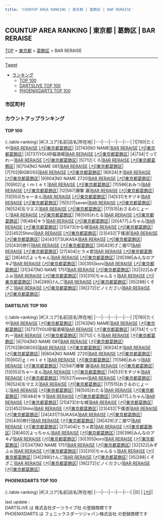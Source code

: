 ```yaml
---
title: 'COUNTUP AREA RANKING | 東京都 | 葛飾区 | BAR RERAISE'
---
```

## COUNTUP AREA RANKING | 東京都 | 葛飾区 | BAR RERAISE

[TOP](/darts/rank/) > [東京都](/darts/rank/東京都/) > [葛飾区](/darts/rank/東京都/葛飾区/) > BAR RERAISE

___

<a href="https://twitter.com/share?ref_src=twsrc%5Etfw" data-text="COUNTUP AREA RANKING | 東京都葛飾区BAR RERAISE" class="twitter-share-button" data-hashtags="DARTSLIVE,PHOENIXDARTS,darts,ダーツ" data-show-count="false">Tweet</a>

* [ランキング](#カウントアップランキング)
    * [TOP 100](#top-100)
    * [DARTSLIVE TOP 100](#dartslive-top-100)
    * [PHOENIXDARTS TOP 100](#phoenixdarts-top-100)

### 市区町村

<ul>

</ul>

### カウントアップランキング

#### TOP 100



{:.table-ranking}
|#|スコア|名前|店名|所在地|
|---|---|---|---|---|
|1|780|<span class="rank-name-dl">たくや</span>|<a href="/darts/rank/shops/ae04d9fefbf9685125d56fb0e5c39bac.html">BAR RERAISE</a> <a href="https://search.dartslive.com/jp/shop/ae04d9fefbf9685125d56fb0e5c39bac">[↗]</a>|<a href="/darts/rank/東京都/葛飾区">東京都葛飾区</a>|
|2|743|<span class="rank-name-dl">NO NAME</span>|<a href="/darts/rank/shops/ae04d9fefbf9685125d56fb0e5c39bac.html">BAR RERAISE</a> <a href="https://search.dartslive.com/jp/shop/ae04d9fefbf9685125d56fb0e5c39bac">[↗]</a>|<a href="/darts/rank/東京都/葛飾区">東京都葛飾区</a>|
|3|737|<span class="rank-name-dl">YOU@猫酒場</span>|<a href="/darts/rank/shops/ae04d9fefbf9685125d56fb0e5c39bac.html">BAR RERAISE</a> <a href="https://search.dartslive.com/jp/shop/ae04d9fefbf9685125d56fb0e5c39bac">[↗]</a>|<a href="/darts/rank/東京都/葛飾区">東京都葛飾区</a>|
|4|734|<span class="rank-name-dl">てってれー</span>|<a href="/darts/rank/shops/ae04d9fefbf9685125d56fb0e5c39bac.html">BAR RERAISE</a> <a href="https://search.dartslive.com/jp/shop/ae04d9fefbf9685125d56fb0e5c39bac">[↗]</a>|<a href="/darts/rank/東京都/葛飾区">東京都葛飾区</a>|
|5|712|<span class="rank-name-dl">くろ</span>|<a href="/darts/rank/shops/ae04d9fefbf9685125d56fb0e5c39bac.html">BAR RERAISE</a> <a href="https://search.dartslive.com/jp/shop/ae04d9fefbf9685125d56fb0e5c39bac">[↗]</a>|<a href="/darts/rank/東京都/葛飾区">東京都葛飾区</a>|
|6|704|<span class="rank-name-dl">NO NAME 081</span>|<a href="/darts/rank/shops/ae04d9fefbf9685125d56fb0e5c39bac.html">BAR RERAISE</a> <a href="https://search.dartslive.com/jp/shop/ae04d9fefbf9685125d56fb0e5c39bac">[↗]</a>|<a href="/darts/rank/東京都/葛飾区">東京都葛飾区</a>|
|7|702|<span class="rank-name-dl">BIGBOSS</span>|<a href="/darts/rank/shops/ae04d9fefbf9685125d56fb0e5c39bac.html">BAR RERAISE</a> <a href="https://search.dartslive.com/jp/shop/ae04d9fefbf9685125d56fb0e5c39bac">[↗]</a>|<a href="/darts/rank/東京都/葛飾区">東京都葛飾区</a>|
|8|624|<span class="rank-name-dl">き</span>|<a href="/darts/rank/shops/ae04d9fefbf9685125d56fb0e5c39bac.html">BAR RERAISE</a> <a href="https://search.dartslive.com/jp/shop/ae04d9fefbf9685125d56fb0e5c39bac">[↗]</a>|<a href="/darts/rank/東京都/葛飾区">東京都葛飾区</a>|
|9|604|<span class="rank-name-dl">NO NAME 2720</span>|<a href="/darts/rank/shops/ae04d9fefbf9685125d56fb0e5c39bac.html">BAR RERAISE</a> <a href="https://search.dartslive.com/jp/shop/ae04d9fefbf9685125d56fb0e5c39bac">[↗]</a>|<a href="/darts/rank/東京都/葛飾区">東京都葛飾区</a>|
|10|602|<span class="rank-name-dl">ｇｉｍｌｅｔ</span>|<a href="/darts/rank/shops/ae04d9fefbf9685125d56fb0e5c39bac.html">BAR RERAISE</a> <a href="https://search.dartslive.com/jp/shop/ae04d9fefbf9685125d56fb0e5c39bac">[↗]</a>|<a href="/darts/rank/東京都/葛飾区">東京都葛飾区</a>|
|11|586|<span class="rank-name-dl">おみつ</span>|<a href="/darts/rank/shops/ae04d9fefbf9685125d56fb0e5c39bac.html">BAR RERAISE</a> <a href="https://search.dartslive.com/jp/shop/ae04d9fefbf9685125d56fb0e5c39bac">[↗]</a>|<a href="/darts/rank/東京都/葛飾区">東京都葛飾区</a>|
|12|567|<span class="rank-name-dl">爆撃 蓮</span>|<a href="/darts/rank/shops/ae04d9fefbf9685125d56fb0e5c39bac.html">BAR RERAISE</a> <a href="https://search.dartslive.com/jp/shop/ae04d9fefbf9685125d56fb0e5c39bac">[↗]</a>|<a href="/darts/rank/東京都/葛飾区">東京都葛飾区</a>|
|13|553|<span class="rank-name-dl">ちゃーまん</span>|<a href="/darts/rank/shops/ae04d9fefbf9685125d56fb0e5c39bac.html">BAR RERAISE</a> <a href="https://search.dartslive.com/jp/shop/ae04d9fefbf9685125d56fb0e5c39bac">[↗]</a>|<a href="/darts/rank/東京都/葛飾区">東京都葛飾区</a>|
|14|531|<span class="rank-name-dl">モチヅキ</span>|<a href="/darts/rank/shops/ae04d9fefbf9685125d56fb0e5c39bac.html">BAR RERAISE</a> <a href="https://search.dartslive.com/jp/shop/ae04d9fefbf9685125d56fb0e5c39bac">[↗]</a>|<a href="/darts/rank/東京都/葛飾区">東京都葛飾区</a>|
|15|527|<span class="rank-name-dl">seven</span>|<a href="/darts/rank/shops/ae04d9fefbf9685125d56fb0e5c39bac.html">BAR RERAISE</a> <a href="https://search.dartslive.com/jp/shop/ae04d9fefbf9685125d56fb0e5c39bac">[↗]</a>|<a href="/darts/rank/東京都/葛飾区">東京都葛飾区</a>|
|16|524|<span class="rank-name-dl">左マエス</span>|<a href="/darts/rank/shops/ae04d9fefbf9685125d56fb0e5c39bac.html">BAR RERAISE</a> <a href="https://search.dartslive.com/jp/shop/ae04d9fefbf9685125d56fb0e5c39bac">[↗]</a>|<a href="/darts/rank/東京都/葛飾区">東京都葛飾区</a>|
|17|515|<span class="rank-name-dl">おさるのじょーじ</span>|<a href="/darts/rank/shops/ae04d9fefbf9685125d56fb0e5c39bac.html">BAR RERAISE</a> <a href="https://search.dartslive.com/jp/shop/ae04d9fefbf9685125d56fb0e5c39bac">[↗]</a>|<a href="/darts/rank/東京都/葛飾区">東京都葛飾区</a>|
|18|505|<span class="rank-name-dl">わたる</span>|<a href="/darts/rank/shops/ae04d9fefbf9685125d56fb0e5c39bac.html">BAR RERAISE</a> <a href="https://search.dartslive.com/jp/shop/ae04d9fefbf9685125d56fb0e5c39bac">[↗]</a>|<a href="/darts/rank/東京都/葛飾区">東京都葛飾区</a>|
|19|484|<span class="rank-name-dl">キラ</span>|<a href="/darts/rank/shops/ae04d9fefbf9685125d56fb0e5c39bac.html">BAR RERAISE</a> <a href="https://search.dartslive.com/jp/shop/ae04d9fefbf9685125d56fb0e5c39bac">[↗]</a>|<a href="/darts/rank/東京都/葛飾区">東京都葛飾区</a>|
|20|477|<span class="rank-name-dl">ふちゃん</span>|<a href="/darts/rank/shops/ae04d9fefbf9685125d56fb0e5c39bac.html">BAR RERAISE</a> <a href="https://search.dartslive.com/jp/shop/ae04d9fefbf9685125d56fb0e5c39bac">[↗]</a>|<a href="/darts/rank/東京都/葛飾区">東京都葛飾区</a>|
|21|473|<span class="rank-name-dl">かな様</span>|<a href="/darts/rank/shops/ae04d9fefbf9685125d56fb0e5c39bac.html">BAR RERAISE</a> <a href="https://search.dartslive.com/jp/shop/ae04d9fefbf9685125d56fb0e5c39bac">[↗]</a>|<a href="/darts/rank/東京都/葛飾区">東京都葛飾区</a>|
|22|452|<span class="rank-name-dl">Shino</span>|<a href="/darts/rank/shops/ae04d9fefbf9685125d56fb0e5c39bac.html">BAR RERAISE</a> <a href="https://search.dartslive.com/jp/shop/ae04d9fefbf9685125d56fb0e5c39bac">[↗]</a>|<a href="/darts/rank/東京都/葛飾区">東京都葛飾区</a>|
|23|432|<span class="rank-name-dl">下僕道</span>|<a href="/darts/rank/shops/ae04d9fefbf9685125d56fb0e5c39bac.html">BAR RERAISE</a> <a href="https://search.dartslive.com/jp/shop/ae04d9fefbf9685125d56fb0e5c39bac">[↗]</a>|<a href="/darts/rank/東京都/葛飾区">東京都葛飾区</a>|
|24|431|<span class="rank-name-dl">TSUKASA</span>|<a href="/darts/rank/shops/ae04d9fefbf9685125d56fb0e5c39bac.html">BAR RERAISE</a> <a href="https://search.dartslive.com/jp/shop/ae04d9fefbf9685125d56fb0e5c39bac">[↗]</a>|<a href="/darts/rank/東京都/葛飾区">東京都葛飾区</a>|
|25|430|<span class="rank-name-dl">修行</span>|<a href="/darts/rank/shops/ae04d9fefbf9685125d56fb0e5c39bac.html">BAR RERAISE</a> <a href="https://search.dartslive.com/jp/shop/ae04d9fefbf9685125d56fb0e5c39bac">[↗]</a>|<a href="/darts/rank/東京都/葛飾区">東京都葛飾区</a>|
|26|429|<span class="rank-name-dl">ざこ姫♡</span>|<a href="/darts/rank/shops/ae04d9fefbf9685125d56fb0e5c39bac.html">BAR RERAISE</a> <a href="https://search.dartslive.com/jp/shop/ae04d9fefbf9685125d56fb0e5c39bac">[↗]</a>|<a href="/darts/rank/東京都/葛飾区">東京都葛飾区</a>|
|27|404|<span class="rank-name-dl">ヒラメ君</span>|<a href="/darts/rank/shops/ae04d9fefbf9685125d56fb0e5c39bac.html">BAR RERAISE</a> <a href="https://search.dartslive.com/jp/shop/ae04d9fefbf9685125d56fb0e5c39bac">[↗]</a>|<a href="/darts/rank/東京都/葛飾区">東京都葛飾区</a>|
|28|402|<span class="rank-name-dl">よっちゃん</span>|<a href="/darts/rank/shops/ae04d9fefbf9685125d56fb0e5c39bac.html">BAR RERAISE</a> <a href="https://search.dartslive.com/jp/shop/ae04d9fefbf9685125d56fb0e5c39bac">[↗]</a>|<a href="/darts/rank/東京都/葛飾区">東京都葛飾区</a>|
|29|396|<span class="rank-name-dl">みんなのアキ♪</span>|<a href="/darts/rank/shops/ae04d9fefbf9685125d56fb0e5c39bac.html">BAR RERAISE</a> <a href="https://search.dartslive.com/jp/shop/ae04d9fefbf9685125d56fb0e5c39bac">[↗]</a>|<a href="/darts/rank/東京都/葛飾区">東京都葛飾区</a>|
|30|355|<span class="rank-name-dl">koro</span>|<a href="/darts/rank/shops/ae04d9fefbf9685125d56fb0e5c39bac.html">BAR RERAISE</a> <a href="https://search.dartslive.com/jp/shop/ae04d9fefbf9685125d56fb0e5c39bac">[↗]</a>|<a href="/darts/rank/東京都/葛飾区">東京都葛飾区</a>|
|31|347|<span class="rank-name-dl">NO NAME 1751</span>|<a href="/darts/rank/shops/ae04d9fefbf9685125d56fb0e5c39bac.html">BAR RERAISE</a> <a href="https://search.dartslive.com/jp/shop/ae04d9fefbf9685125d56fb0e5c39bac">[↗]</a>|<a href="/darts/rank/東京都/葛飾区">東京都葛飾区</a>|
|32|322|<span class="rank-name-dl">みずふぉ</span>|<a href="/darts/rank/shops/ae04d9fefbf9685125d56fb0e5c39bac.html">BAR RERAISE</a> <a href="https://search.dartslive.com/jp/shop/ae04d9fefbf9685125d56fb0e5c39bac">[↗]</a>|<a href="/darts/rank/東京都/葛飾区">東京都葛飾区</a>|
|33|310|<span class="rank-name-dl">ちゃんるぅ</span>|<a href="/darts/rank/shops/ae04d9fefbf9685125d56fb0e5c39bac.html">BAR RERAISE</a> <a href="https://search.dartslive.com/jp/shop/ae04d9fefbf9685125d56fb0e5c39bac">[↗]</a>|<a href="/darts/rank/東京都/葛飾区">東京都葛飾区</a>|
|34|289|<span class="rank-name-dl">けんご</span>|<a href="/darts/rank/shops/ae04d9fefbf9685125d56fb0e5c39bac.html">BAR RERAISE</a> <a href="https://search.dartslive.com/jp/shop/ae04d9fefbf9685125d56fb0e5c39bac">[↗]</a>|<a href="/darts/rank/東京都/葛飾区">東京都葛飾区</a>|
|35|288|<span class="rank-name-dl">くそざこ</span>|<a href="/darts/rank/shops/ae04d9fefbf9685125d56fb0e5c39bac.html">BAR RERAISE</a> <a href="https://search.dartslive.com/jp/shop/ae04d9fefbf9685125d56fb0e5c39bac">[↗]</a>|<a href="/darts/rank/東京都/葛飾区">東京都葛飾区</a>|
|36|272|<span class="rank-name-dl">ピノください</span>|<a href="/darts/rank/shops/ae04d9fefbf9685125d56fb0e5c39bac.html">BAR RERAISE</a> <a href="https://search.dartslive.com/jp/shop/ae04d9fefbf9685125d56fb0e5c39bac">[↗]</a>|<a href="/darts/rank/東京都/葛飾区">東京都葛飾区</a>|


#### DARTSLIVE TOP 100



{:.table-ranking}
|#|スコア|名前|店名|所在地|
|---|---|---|---|---|
|1|780|<span class="rank-name-dl">たくや</span>|<a href="/darts/rank/shops/ae04d9fefbf9685125d56fb0e5c39bac.html">BAR RERAISE</a> <a href="https://search.dartslive.com/jp/shop/ae04d9fefbf9685125d56fb0e5c39bac">[↗]</a>|<a href="/darts/rank/東京都/葛飾区">東京都葛飾区</a>|
|2|743|<span class="rank-name-dl">NO NAME</span>|<a href="/darts/rank/shops/ae04d9fefbf9685125d56fb0e5c39bac.html">BAR RERAISE</a> <a href="https://search.dartslive.com/jp/shop/ae04d9fefbf9685125d56fb0e5c39bac">[↗]</a>|<a href="/darts/rank/東京都/葛飾区">東京都葛飾区</a>|
|3|737|<span class="rank-name-dl">YOU@猫酒場</span>|<a href="/darts/rank/shops/ae04d9fefbf9685125d56fb0e5c39bac.html">BAR RERAISE</a> <a href="https://search.dartslive.com/jp/shop/ae04d9fefbf9685125d56fb0e5c39bac">[↗]</a>|<a href="/darts/rank/東京都/葛飾区">東京都葛飾区</a>|
|4|734|<span class="rank-name-dl">てってれー</span>|<a href="/darts/rank/shops/ae04d9fefbf9685125d56fb0e5c39bac.html">BAR RERAISE</a> <a href="https://search.dartslive.com/jp/shop/ae04d9fefbf9685125d56fb0e5c39bac">[↗]</a>|<a href="/darts/rank/東京都/葛飾区">東京都葛飾区</a>|
|5|712|<span class="rank-name-dl">くろ</span>|<a href="/darts/rank/shops/ae04d9fefbf9685125d56fb0e5c39bac.html">BAR RERAISE</a> <a href="https://search.dartslive.com/jp/shop/ae04d9fefbf9685125d56fb0e5c39bac">[↗]</a>|<a href="/darts/rank/東京都/葛飾区">東京都葛飾区</a>|
|6|704|<span class="rank-name-dl">NO NAME 081</span>|<a href="/darts/rank/shops/ae04d9fefbf9685125d56fb0e5c39bac.html">BAR RERAISE</a> <a href="https://search.dartslive.com/jp/shop/ae04d9fefbf9685125d56fb0e5c39bac">[↗]</a>|<a href="/darts/rank/東京都/葛飾区">東京都葛飾区</a>|
|7|702|<span class="rank-name-dl">BIGBOSS</span>|<a href="/darts/rank/shops/ae04d9fefbf9685125d56fb0e5c39bac.html">BAR RERAISE</a> <a href="https://search.dartslive.com/jp/shop/ae04d9fefbf9685125d56fb0e5c39bac">[↗]</a>|<a href="/darts/rank/東京都/葛飾区">東京都葛飾区</a>|
|8|624|<span class="rank-name-dl">き</span>|<a href="/darts/rank/shops/ae04d9fefbf9685125d56fb0e5c39bac.html">BAR RERAISE</a> <a href="https://search.dartslive.com/jp/shop/ae04d9fefbf9685125d56fb0e5c39bac">[↗]</a>|<a href="/darts/rank/東京都/葛飾区">東京都葛飾区</a>|
|9|604|<span class="rank-name-dl">NO NAME 2720</span>|<a href="/darts/rank/shops/ae04d9fefbf9685125d56fb0e5c39bac.html">BAR RERAISE</a> <a href="https://search.dartslive.com/jp/shop/ae04d9fefbf9685125d56fb0e5c39bac">[↗]</a>|<a href="/darts/rank/東京都/葛飾区">東京都葛飾区</a>|
|10|602|<span class="rank-name-dl">ｇｉｍｌｅｔ</span>|<a href="/darts/rank/shops/ae04d9fefbf9685125d56fb0e5c39bac.html">BAR RERAISE</a> <a href="https://search.dartslive.com/jp/shop/ae04d9fefbf9685125d56fb0e5c39bac">[↗]</a>|<a href="/darts/rank/東京都/葛飾区">東京都葛飾区</a>|
|11|586|<span class="rank-name-dl">おみつ</span>|<a href="/darts/rank/shops/ae04d9fefbf9685125d56fb0e5c39bac.html">BAR RERAISE</a> <a href="https://search.dartslive.com/jp/shop/ae04d9fefbf9685125d56fb0e5c39bac">[↗]</a>|<a href="/darts/rank/東京都/葛飾区">東京都葛飾区</a>|
|12|567|<span class="rank-name-dl">爆撃 蓮</span>|<a href="/darts/rank/shops/ae04d9fefbf9685125d56fb0e5c39bac.html">BAR RERAISE</a> <a href="https://search.dartslive.com/jp/shop/ae04d9fefbf9685125d56fb0e5c39bac">[↗]</a>|<a href="/darts/rank/東京都/葛飾区">東京都葛飾区</a>|
|13|553|<span class="rank-name-dl">ちゃーまん</span>|<a href="/darts/rank/shops/ae04d9fefbf9685125d56fb0e5c39bac.html">BAR RERAISE</a> <a href="https://search.dartslive.com/jp/shop/ae04d9fefbf9685125d56fb0e5c39bac">[↗]</a>|<a href="/darts/rank/東京都/葛飾区">東京都葛飾区</a>|
|14|531|<span class="rank-name-dl">モチヅキ</span>|<a href="/darts/rank/shops/ae04d9fefbf9685125d56fb0e5c39bac.html">BAR RERAISE</a> <a href="https://search.dartslive.com/jp/shop/ae04d9fefbf9685125d56fb0e5c39bac">[↗]</a>|<a href="/darts/rank/東京都/葛飾区">東京都葛飾区</a>|
|15|527|<span class="rank-name-dl">seven</span>|<a href="/darts/rank/shops/ae04d9fefbf9685125d56fb0e5c39bac.html">BAR RERAISE</a> <a href="https://search.dartslive.com/jp/shop/ae04d9fefbf9685125d56fb0e5c39bac">[↗]</a>|<a href="/darts/rank/東京都/葛飾区">東京都葛飾区</a>|
|16|524|<span class="rank-name-dl">左マエス</span>|<a href="/darts/rank/shops/ae04d9fefbf9685125d56fb0e5c39bac.html">BAR RERAISE</a> <a href="https://search.dartslive.com/jp/shop/ae04d9fefbf9685125d56fb0e5c39bac">[↗]</a>|<a href="/darts/rank/東京都/葛飾区">東京都葛飾区</a>|
|17|515|<span class="rank-name-dl">おさるのじょーじ</span>|<a href="/darts/rank/shops/ae04d9fefbf9685125d56fb0e5c39bac.html">BAR RERAISE</a> <a href="https://search.dartslive.com/jp/shop/ae04d9fefbf9685125d56fb0e5c39bac">[↗]</a>|<a href="/darts/rank/東京都/葛飾区">東京都葛飾区</a>|
|18|505|<span class="rank-name-dl">わたる</span>|<a href="/darts/rank/shops/ae04d9fefbf9685125d56fb0e5c39bac.html">BAR RERAISE</a> <a href="https://search.dartslive.com/jp/shop/ae04d9fefbf9685125d56fb0e5c39bac">[↗]</a>|<a href="/darts/rank/東京都/葛飾区">東京都葛飾区</a>|
|19|484|<span class="rank-name-dl">キラ</span>|<a href="/darts/rank/shops/ae04d9fefbf9685125d56fb0e5c39bac.html">BAR RERAISE</a> <a href="https://search.dartslive.com/jp/shop/ae04d9fefbf9685125d56fb0e5c39bac">[↗]</a>|<a href="/darts/rank/東京都/葛飾区">東京都葛飾区</a>|
|20|477|<span class="rank-name-dl">ふちゃん</span>|<a href="/darts/rank/shops/ae04d9fefbf9685125d56fb0e5c39bac.html">BAR RERAISE</a> <a href="https://search.dartslive.com/jp/shop/ae04d9fefbf9685125d56fb0e5c39bac">[↗]</a>|<a href="/darts/rank/東京都/葛飾区">東京都葛飾区</a>|
|21|473|<span class="rank-name-dl">かな様</span>|<a href="/darts/rank/shops/ae04d9fefbf9685125d56fb0e5c39bac.html">BAR RERAISE</a> <a href="https://search.dartslive.com/jp/shop/ae04d9fefbf9685125d56fb0e5c39bac">[↗]</a>|<a href="/darts/rank/東京都/葛飾区">東京都葛飾区</a>|
|22|452|<span class="rank-name-dl">Shino</span>|<a href="/darts/rank/shops/ae04d9fefbf9685125d56fb0e5c39bac.html">BAR RERAISE</a> <a href="https://search.dartslive.com/jp/shop/ae04d9fefbf9685125d56fb0e5c39bac">[↗]</a>|<a href="/darts/rank/東京都/葛飾区">東京都葛飾区</a>|
|23|432|<span class="rank-name-dl">下僕道</span>|<a href="/darts/rank/shops/ae04d9fefbf9685125d56fb0e5c39bac.html">BAR RERAISE</a> <a href="https://search.dartslive.com/jp/shop/ae04d9fefbf9685125d56fb0e5c39bac">[↗]</a>|<a href="/darts/rank/東京都/葛飾区">東京都葛飾区</a>|
|24|431|<span class="rank-name-dl">TSUKASA</span>|<a href="/darts/rank/shops/ae04d9fefbf9685125d56fb0e5c39bac.html">BAR RERAISE</a> <a href="https://search.dartslive.com/jp/shop/ae04d9fefbf9685125d56fb0e5c39bac">[↗]</a>|<a href="/darts/rank/東京都/葛飾区">東京都葛飾区</a>|
|25|430|<span class="rank-name-dl">修行</span>|<a href="/darts/rank/shops/ae04d9fefbf9685125d56fb0e5c39bac.html">BAR RERAISE</a> <a href="https://search.dartslive.com/jp/shop/ae04d9fefbf9685125d56fb0e5c39bac">[↗]</a>|<a href="/darts/rank/東京都/葛飾区">東京都葛飾区</a>|
|26|429|<span class="rank-name-dl">ざこ姫♡</span>|<a href="/darts/rank/shops/ae04d9fefbf9685125d56fb0e5c39bac.html">BAR RERAISE</a> <a href="https://search.dartslive.com/jp/shop/ae04d9fefbf9685125d56fb0e5c39bac">[↗]</a>|<a href="/darts/rank/東京都/葛飾区">東京都葛飾区</a>|
|27|404|<span class="rank-name-dl">ヒラメ君</span>|<a href="/darts/rank/shops/ae04d9fefbf9685125d56fb0e5c39bac.html">BAR RERAISE</a> <a href="https://search.dartslive.com/jp/shop/ae04d9fefbf9685125d56fb0e5c39bac">[↗]</a>|<a href="/darts/rank/東京都/葛飾区">東京都葛飾区</a>|
|28|402|<span class="rank-name-dl">よっちゃん</span>|<a href="/darts/rank/shops/ae04d9fefbf9685125d56fb0e5c39bac.html">BAR RERAISE</a> <a href="https://search.dartslive.com/jp/shop/ae04d9fefbf9685125d56fb0e5c39bac">[↗]</a>|<a href="/darts/rank/東京都/葛飾区">東京都葛飾区</a>|
|29|396|<span class="rank-name-dl">みんなのアキ♪</span>|<a href="/darts/rank/shops/ae04d9fefbf9685125d56fb0e5c39bac.html">BAR RERAISE</a> <a href="https://search.dartslive.com/jp/shop/ae04d9fefbf9685125d56fb0e5c39bac">[↗]</a>|<a href="/darts/rank/東京都/葛飾区">東京都葛飾区</a>|
|30|355|<span class="rank-name-dl">koro</span>|<a href="/darts/rank/shops/ae04d9fefbf9685125d56fb0e5c39bac.html">BAR RERAISE</a> <a href="https://search.dartslive.com/jp/shop/ae04d9fefbf9685125d56fb0e5c39bac">[↗]</a>|<a href="/darts/rank/東京都/葛飾区">東京都葛飾区</a>|
|31|347|<span class="rank-name-dl">NO NAME 1751</span>|<a href="/darts/rank/shops/ae04d9fefbf9685125d56fb0e5c39bac.html">BAR RERAISE</a> <a href="https://search.dartslive.com/jp/shop/ae04d9fefbf9685125d56fb0e5c39bac">[↗]</a>|<a href="/darts/rank/東京都/葛飾区">東京都葛飾区</a>|
|32|322|<span class="rank-name-dl">みずふぉ</span>|<a href="/darts/rank/shops/ae04d9fefbf9685125d56fb0e5c39bac.html">BAR RERAISE</a> <a href="https://search.dartslive.com/jp/shop/ae04d9fefbf9685125d56fb0e5c39bac">[↗]</a>|<a href="/darts/rank/東京都/葛飾区">東京都葛飾区</a>|
|33|310|<span class="rank-name-dl">ちゃんるぅ</span>|<a href="/darts/rank/shops/ae04d9fefbf9685125d56fb0e5c39bac.html">BAR RERAISE</a> <a href="https://search.dartslive.com/jp/shop/ae04d9fefbf9685125d56fb0e5c39bac">[↗]</a>|<a href="/darts/rank/東京都/葛飾区">東京都葛飾区</a>|
|34|289|<span class="rank-name-dl">けんご</span>|<a href="/darts/rank/shops/ae04d9fefbf9685125d56fb0e5c39bac.html">BAR RERAISE</a> <a href="https://search.dartslive.com/jp/shop/ae04d9fefbf9685125d56fb0e5c39bac">[↗]</a>|<a href="/darts/rank/東京都/葛飾区">東京都葛飾区</a>|
|35|288|<span class="rank-name-dl">くそざこ</span>|<a href="/darts/rank/shops/ae04d9fefbf9685125d56fb0e5c39bac.html">BAR RERAISE</a> <a href="https://search.dartslive.com/jp/shop/ae04d9fefbf9685125d56fb0e5c39bac">[↗]</a>|<a href="/darts/rank/東京都/葛飾区">東京都葛飾区</a>|
|36|272|<span class="rank-name-dl">ピノください</span>|<a href="/darts/rank/shops/ae04d9fefbf9685125d56fb0e5c39bac.html">BAR RERAISE</a> <a href="https://search.dartslive.com/jp/shop/ae04d9fefbf9685125d56fb0e5c39bac">[↗]</a>|<a href="/darts/rank/東京都/葛飾区">東京都葛飾区</a>|


#### PHOENIXDARTS TOP 100



{:.table-ranking}
|#|スコア|名前|店名|所在地|
|---|---|---|---|---|
||0|<span class="rank-name-dl"> </span>|<a href="/darts/rank/shops/.html"></a> <a href="">[↗]</a>|<a href="/darts/rank//"></a>|


<div class="footer border-top border-gray-light mt-5 pt-3 text-right text-gray">
    last update : <span style="font-weight: italic" id="foot_last_modified"></span><br />
    DARTSLIVE は 株式会社ダーツライブ社 の登録商標です<br />
    PHOENIXDARTS は フェニックスダーツジャパン株式会社 の登録商標です<br />
</div>

<script src="https://cdnjs.cloudflare.com/ajax/libs/jquery.tablesorter/2.31.3/js/jquery.tablesorter.min.js" integrity="sha512-qzgd5cYSZcosqpzpn7zF2ZId8f/8CHmFKZ8j7mU4OUXTNRd5g+ZHBPsgKEwoqxCtdQvExE5LprwwPAgoicguNg==" crossorigin="anonymous" referrerpolicy="no-referrer"></script>
<link rel="stylesheet" href="https://cdnjs.cloudflare.com/ajax/libs/jquery.tablesorter/2.31.3/css/theme.default.min.css" integrity="sha512-wghhOJkjQX0Lh3NSWvNKeZ0ZpNn+SPVXX1Qyc9OCaogADktxrBiBdKGDoqVUOyhStvMBmJQ8ZdMHiR3wuEq8+w==" crossorigin="anonymous" referrerpolicy="no-referrer" />
<script>
$(function() {
    $(".table-ranking").tablesorter({sortList:[[0, 0]]});
    $("#foot_last_modified").text(formatDate(new Date(document.lastModified), 'yyyy-MM-dd HH:mm:ss'));
});
</script>

<script async src="https://platform.twitter.com/widgets.js" charset="utf-8"></script>